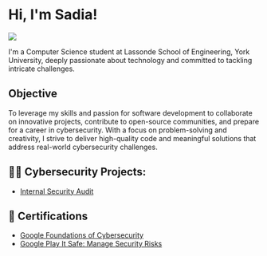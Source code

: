 <h1>Hi, I'm Sadia! </h1>
<a href="https://linkedin.com/in/snehaow/"><img src="https://img.shields.io/badge/-LinkedIn-0072b1?&style=for-the-badge&logo=linkedin&logoColor=white" /></a>

I'm a Computer Science student at Lassonde School of Engineering, York University, deeply passionate about technology and committed to tackling intricate challenges.

## Objective 
To leverage my skills and passion for software development to collaborate on innovative projects, contribute to open-source communities, and prepare for a career in cybersecurity. With a focus on problem-solving and creativity, I strive to deliver high-quality code and meaningful solutions that address real-world cybersecurity challenges.

<h2>👨‍💻 Cybersecurity Projects:</h2>

- [Internal Security Audit](https://github.com/SNEHAOW/URL)

<h2>📄 Certifications</h2>

- [Google Foundations of Cybersecurity](https://coursera.org/share/9c4e2067d6249d7066955288ea1b84fe)
- [Google Play It Safe: Manage Security Risks](https://coursera.org/share/54f08f2e537497c8dfe665bf87a0faf3)




<!--
**joshmadakor1/joshmadakor1** is a ✨ _special_ ✨ repository because its `README.md` (this file) appears on your GitHub profile.

Here are some ideas to get you started:

- 🔭 I’m currently working on ...
- 🌱 I’m currently learning ...
- 👯 I’m looking to collaborate on ...
- 🤔 I’m looking for help with ...
- 💬 Ask me about ...
- 📫 How to reach me: ...
- 😄 Pronouns: ...
- ⚡ Fun fact: ...
-->
